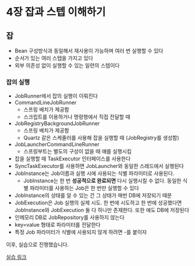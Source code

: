 # 4장 잡과 스텝 이해하기

## 잡

- Bean 구성방식과 동일해서 재사용이 가능하며 여러 번 실행할 수 있다
- 순서가 있는 여러 스텝을 가지고 있다
- 외부 의존성 없이 실행할 수 있는 일련의 스텝이다

### 잡의 실행

- JobRunner에서 잡의 실행이 이뤄진다
- CommandLineJobRunner
    - 스프링 배치가 제공함
    - 스크립트를 이용하거나 명령행에서 직접 전달할 때
- JobRegistryBackgroundJobRunner
    - 스프링 배치가 제공함
    - Quartz 같은 스케줄러를 사용해 잡을 실행할 때 (JobRegistry를 생성함)
- JobLauncherCommandLineRunner
    - 스프링부트는 별도의 구성이 없을 때 얘를 실행시킴
- 잡을 실행할 때 TaskExecutor 인터페이스를 사용한다
- SyncTaskExecutor를 사용하면 JobLauncher와 동일한 스레드에서 실행된다
- JobInstance는 Job이름과 실행 시에 사용되는 식별 파라미터로 사용된다.
    - JobInstance는 한 번 **성공적으로 완료되면** 다시 실행시킬 수 없다. 동일한 식별 파라미터를 사용하는 Job은 한 번만 실행할 수 있다
- JobInstance의 상태를 알 수 있는 건 그 상태가 매번 DB에 저장되기 때문
- JobExecution은 Job 실행의 실제 시도. 한 번에 시도하고 한 번에 성공했다면 JobInstance와 JobExecution 둘 다 하나만 존재한다. 또한 얘도 DB에 저장된다
- 인메모리 DB로 JobRepository를 사용하지 않는다
- key=value 형태로 파라미터를 전달한다
- 특정 Job 파라미터가 식별에 사용되지 않게 하려면 -를 붙이자

이후, 실습으로 진행했습니다.

[실습 링크](https://github.com/aegis1920/my-lab/tree/master/def-guide-spring-batch)
